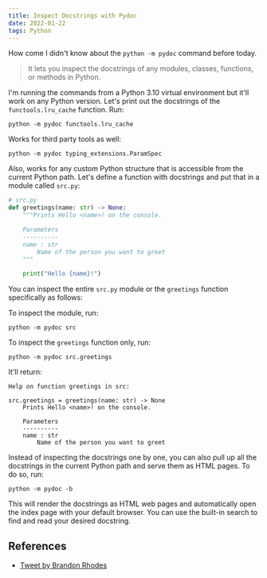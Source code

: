 ```yaml
---
title: Inspect Docstrings with Pydoc
date: 2022-01-22
tags: Python
---
```


How come I didn't know about the `python -m pydoc` command before today.

> It lets you inspect the docstrings of any modules, classes, functions, or methods in Python.

I'm running the commands from a Python 3.10 virtual environment but it'll work on any Python version. Let's print out the docstrings of the `functools.lru_cache` function. Run:


```
python -m pydoc functools.lru_cache
```

Works for third party tools as well:

```
python -m pydoc typing_extensions.ParamSpec
```

Also, works for any custom Python structure that is accessible from the current Python path. Let's define a function with docstrings and put that in a module called `src.py`:

```python
# src.py
def greetings(name: str) -> None:
    """Prints Hello <name>! on the console.

    Parameters
    ----------
    name : str
        Name of the person you want to greet
    """

    print("Hello {name}!")
```

You can inspect the entire `src.py` module or the `greetings` function specifically as follows:

To inspect the module, run:

```
python -m pydoc src
```

To inspect the `greetings` function only, run:

```
python -m pydoc src.greetings
```

It'll return:

```
Help on function greetings in src:

src.greetings = greetings(name: str) -> None
    Prints Hello <name>! on the console.

    Parameters
    ----------
    name : str
        Name of the person you want to greet
```

Instead of inspecting the docstrings one by one, you can also pull up all the docstrings in the current Python path and serve them as HTML pages. To do so, run:

```
python -m pydoc -b
```

This will render the docstrings as HTML web pages and automatically open the index page with your default browser. You can use the built-in search to find and read your desired docstring.

## References

* [Tweet by Brandon Rhodes](https://twitter.com/brandon_rhodes/status/1354416534098214914)
